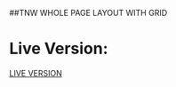 ##TNW WHOLE PAGE LAYOUT WITH GRID

# Live Version:

[LIVE VERSION](https://yigitm.github.io/practice/)
